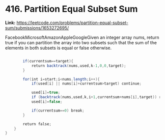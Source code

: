 # 416. Partition Equal Subset Sum

**Link:** https://leetcode.com/problems/partition-equal-subset-sum/submissions/1653272695/

FacebookMicrosoftAmazonAppleGoogleGiven an integer array nums, return true if you can partition the array into two subsets such that the sum of the elements in both subsets is equal or false otherwise.

```java

        if(currentsum==target){
            return backtrack(nums,used,k-1,0,0,target);
        }

        for(int i=start;i<nums.length;i++){
            if(used[i] || nums[i]+currentsum>target) continue;

            used[i]=true;
            if (backtrack(nums,used,k,i+1,currentsum+nums[i],target)) return true;
            used[i]=false;

            if(currentsum==0) break;
        }

        return false;
    }
}
```
